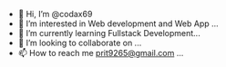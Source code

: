 - 👋 Hi, I’m @codax69
- 👀 I’m interested in Web development and Web App ...
- 🌱 I’m currently learning Fullstack Development...
- 💞️ I’m looking to collaborate on ...
- 📫 How to reach me prit9265@gmail.com ...

<!---
codax69/codax69 is a ✨ special ✨ repository because its `README.md` (this file) appears on your GitHub profile.
You can click the Preview link to take a look at your changes.
--->
